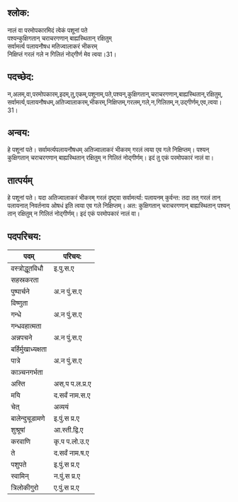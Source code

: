 ## श्लोक:

नालं वा परमोपकारमिदं त्वेकं पशूनां पते  
पश्यन्कुक्षिगतान् चराचरगणान् बाह्यस्थितान् रक्षितुम्  
सर्वामर्त्य पलायनौषध मतिज्वालाकरं भीकरम्  
निक्षिप्तं गरलं गले न गिलितं नोद्गीर्ण मेव त्वया।31।    

## पदच्छेद:

न,अलम्,वा,परमोपकारम्,इदम्,तु,एकम्,पशूनाम्,पते,पश्यन्,कुक्षिगतान्,चराचरगणान्,बाह्यस्थितान्,रक्षितुम्,
सर्वामर्त्य,पलायनौषधम्,अतिज्वालाकरम्,भीकरम्,निक्षिप्तम्,गरलम्,गले,न,गिलितम्,न,उद्गीर्णम्,एव,त्वया।31।  

## अन्वय:

हे पशूनां पते। सर्वामर्त्यपलायनौषधम् अतिज्वालाकरं भीकरम् गरलं त्वया एव गले निक्षिप्तम्। पश्यन् कुक्षिगतान् चराचरगणान् बाह्यस्थितान् रक्षितुम् न गिलितं नोद्गीर्णम्। इदं तु एकं परमोपकारं नालं वा।   

## तात्पर्यम्

हे पशूनां पते। यदा अतिज्वालाकरं भीकरम् गरलं दृष्ट्वा सर्वामर्त्या: पलायनम् कुर्वन्त: तदा तत् गरलं तान् पलायनात् निवर्तनाय ओषधं इति त्वया एव गले निक्षिप्तम्। अत: कुक्षिगतान् चराचरगणान् बाह्यस्थितान् पश्यन् तान् रक्षितुम् न गिलितं नोद्गीर्णम्। इदं एकं परमोपकारं नालं वा।   


## पदपरिचय:

पदम्|परिचय:
----|-----------
वस्त्रोद्धूतविधौ|इ.पु.स.ए  
सहस्रकरता|  
पुष्पार्चने|अ.न पुं.स.ए  
विष्णुता|  
गन्धे|अ.न पुं.स.ए  
गन्धवहात्मता|  
अन्नपचने|अ.न पुं.स.ए  
बर्हिर्मुखाध्यक्षता|  
पात्रे|अ.न पुं.स.ए  
काञ्चनगर्भता|  
अस्ति|अस्.प  प.ल.प्र.ए  
मयि|द.सर्वं नाम.स.ए  
चेत्|अव्ययं  
बालेन्दुचूडामणे|इ.पुं.स प्र.ए  
शुश्रूषां|आ.स्ती.द्वि.ए  
करवाणि|कृ.प प.लो.उ.ए  
ते|द.सर्वं नाम.ष.ए  
पशुपते|इ.पुं.स प्र.ए  
स्वामिन्|न.पुं.स प्र.ए  
त्रिलोकीगुरो|ए.पुं.स प्र.ए  
